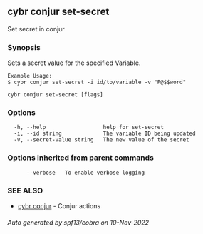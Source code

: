 ## cybr conjur set-secret

Set secret in conjur

### Synopsis

Sets a secret value for the specified Variable.
	
	Example Usage:
	$ cybr conjur set-secret -i id/to/variable -v "P@$$word"

```
cybr conjur set-secret [flags]
```

### Options

```
  -h, --help                  help for set-secret
  -i, --id string             The variable ID being updated
  -v, --secret-value string   The new value of the secret
```

### Options inherited from parent commands

```
      --verbose   To enable verbose logging
```

### SEE ALSO

* [cybr conjur](cybr_conjur.md)	 - Conjur actions

###### Auto generated by spf13/cobra on 10-Nov-2022
